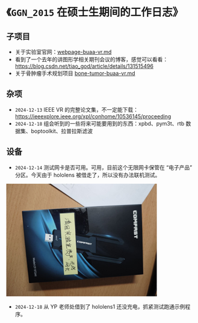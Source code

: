 # 《`GGN_2015` 在硕士生期间的工作日志》

## 子项目

- 关于实验室官网：[webpage-buaa-vr.md](../../data/buaa-vr/webpage-buaa-vr.md)
- 看到了一个去年的讲图形学相关期刊会议的博客，感觉可以看看：https://blog.csdn.net/tiao_god/article/details/131515496
- 关于骨肿瘤手术规划项目 [bone-tumor-buaa-vr.md](../../data/buaa-vr/bone-tumor-buaa-vr.md)

## 杂项

- `2024-12-13` IEEE VR 的完整论文集，不一定能下载：https://ieeexplore.ieee.org/xpl/conhome/10536145/proceeding
- `2024-12-18` 组会听到的一些将来可能要用到的东西：xpbd、pym3t、rtb 数据集、boptoolkit、拉普拉斯滤波

## 设备

- `2024-12-14` 测试网卡是否可用。可用，目前这个无限网卡保管在 “电子产品” 分区。今天由于 hololens 被借走了，所以没有办法联机测试。

<img src="../../blob/img/internet-card.jpg" style="width: 400px">

- `2024-12-18` 从 YP 老师处借到了 hololens1 还没充电，抓紧测试跑通示例程序。

